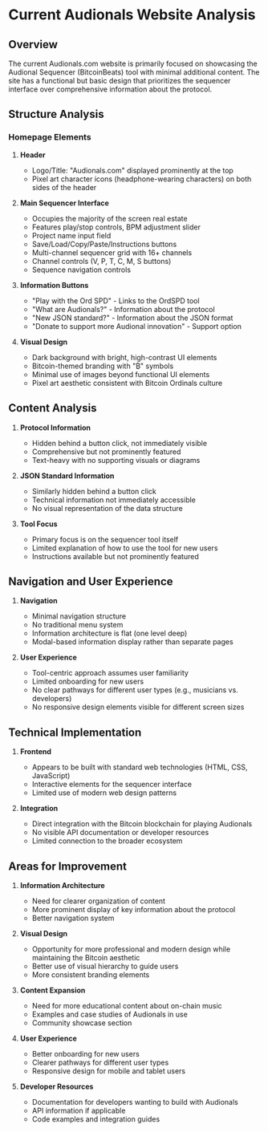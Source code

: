 # Current Audionals Website Analysis

## Overview
The current Audionals.com website is primarily focused on showcasing the Audional Sequencer (BitcoinBeats) tool with minimal additional content. The site has a functional but basic design that prioritizes the sequencer interface over comprehensive information about the protocol.

## Structure Analysis

### Homepage Elements
1. **Header**
   - Logo/Title: "Audionals.com" displayed prominently at the top
   - Pixel art character icons (headphone-wearing characters) on both sides of the header

2. **Main Sequencer Interface**
   - Occupies the majority of the screen real estate
   - Features play/stop controls, BPM adjustment slider
   - Project name input field
   - Save/Load/Copy/Paste/Instructions buttons
   - Multi-channel sequencer grid with 16+ channels
   - Channel controls (V, P, T, C, M, S buttons)
   - Sequence navigation controls

3. **Information Buttons**
   - "Play with the Ord SPD" - Links to the OrdSPD tool
   - "What are Audionals?" - Information about the protocol
   - "New JSON standard?" - Information about the JSON format
   - "Donate to support more Audional innovation" - Support option

4. **Visual Design**
   - Dark background with bright, high-contrast UI elements
   - Bitcoin-themed branding with "₿" symbols
   - Minimal use of images beyond functional UI elements
   - Pixel art aesthetic consistent with Bitcoin Ordinals culture

## Content Analysis

1. **Protocol Information**
   - Hidden behind a button click, not immediately visible
   - Comprehensive but not prominently featured
   - Text-heavy with no supporting visuals or diagrams

2. **JSON Standard Information**
   - Similarly hidden behind a button click
   - Technical information not immediately accessible
   - No visual representation of the data structure

3. **Tool Focus**
   - Primary focus is on the sequencer tool itself
   - Limited explanation of how to use the tool for new users
   - Instructions available but not prominently featured

## Navigation and User Experience

1. **Navigation**
   - Minimal navigation structure
   - No traditional menu system
   - Information architecture is flat (one level deep)
   - Modal-based information display rather than separate pages

2. **User Experience**
   - Tool-centric approach assumes user familiarity
   - Limited onboarding for new users
   - No clear pathways for different user types (e.g., musicians vs. developers)
   - No responsive design elements visible for different screen sizes

## Technical Implementation

1. **Frontend**
   - Appears to be built with standard web technologies (HTML, CSS, JavaScript)
   - Interactive elements for the sequencer interface
   - Limited use of modern web design patterns

2. **Integration**
   - Direct integration with the Bitcoin blockchain for playing Audionals
   - No visible API documentation or developer resources
   - Limited connection to the broader ecosystem

## Areas for Improvement

1. **Information Architecture**
   - Need for clearer organization of content
   - More prominent display of key information about the protocol
   - Better navigation system

2. **Visual Design**
   - Opportunity for more professional and modern design while maintaining the Bitcoin aesthetic
   - Better use of visual hierarchy to guide users
   - More consistent branding elements

3. **Content Expansion**
   - Need for more educational content about on-chain music
   - Examples and case studies of Audionals in use
   - Community showcase section

4. **User Experience**
   - Better onboarding for new users
   - Clearer pathways for different user types
   - Responsive design for mobile and tablet users

5. **Developer Resources**
   - Documentation for developers wanting to build with Audionals
   - API information if applicable
   - Code examples and integration guides
